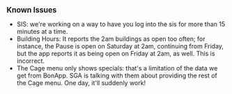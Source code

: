 <style>
body {
  -webkit-overflow-scrolling: touch;
  font-family: -apple-system, Roboto, sans-serif;
  background-color: transparent;
}
h1 {
  font-size: 1.2em;
}
a {
  pointer-events: none;
  color: black;
  text-decoration: none;
}
p {
  line-height: 1.2em;
}
</style>

# Known Issues
- SIS: we're working on a way to have you log into the sis for more than 15 minutes at a time.
- Building Hours: It reports the 2am buildings as open too often; for instance, the Pause is open on Saturday at 2am, continuing from Friday, but the app reports it as being open on Friday at 2am, as well. This is incorrect.
- The Cage menu only shows specials: that's a limitation of the data we get from BonApp. SGA is talking with them about providing the rest of the Cage menu. One day, it'll suddenly work!
